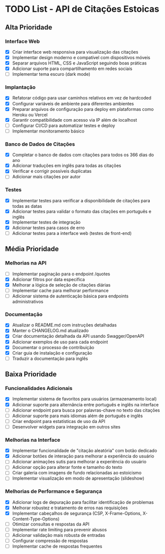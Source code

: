 # TODO List - API de Citações Estoicas

## Alta Prioridade

### Interface Web

- [x] Criar interface web responsiva para visualização das citações
- [x] Implementar design moderno e compatível com dispositivos móveis
- [x] Separar arquivos HTML, CSS e JavaScript seguindo boas práticas
- [x] Adicionar suporte para compartilhamento em redes sociais
- [ ] Implementar tema escuro (dark mode)

### Implantação

- [x] Refatorar código para usar caminhos relativos em vez de hardcoded
- [x] Configurar variáveis de ambiente para diferentes ambientes
- [x] Preparar arquivos de configuração para deploy em plataformas como Heroku ou Vercel
- [x] Garantir compatibilidade com acesso via IP além de localhost
- [ ] Configurar CI/CD para automatizar testes e deploy
- [ ] Implementar monitoramento básico

### Banco de Dados de Citações

- [x] Completar o banco de dados com citações para todos os 366 dias do ano
- [x] Adicionar traduções em inglês para todas as citações
- [x] Verificar e corrigir possíveis duplicatas
- [ ] Adicionar mais citações por autor

### Testes

- [x] Implementar testes para verificar a disponibilidade de citações para todas as datas
- [x] Adicionar testes para validar o formato das citações em português e inglês
- [x] Implementar testes de integração
- [x] Adicionar testes para casos de erro
- [ ] Adicionar testes para a interface web (testes de front-end)

## Média Prioridade

### Melhorias na API

- [ ] Implementar paginação para o endpoint /quotes
- [x] Adicionar filtros por data específica
- [x] Melhorar a lógica de seleção de citações diárias
- [ ] Implementar cache para melhorar performance
- [ ] Adicionar sistema de autenticação básica para endpoints administrativos

### Documentação

- [x] Atualizar o README.md com instruções detalhadas
- [x] Manter o CHANGELOG.md atualizado
- [x] Criar documentação detalhada da API usando Swagger/OpenAPI
- [x] Adicionar exemplos de uso para cada endpoint
- [x] Documentar o processo de contribuição
- [x] Criar guia de instalação e configuração
- [ ] Traduzir a documentação para inglês

## Baixa Prioridade

### Funcionalidades Adicionais

- [x] Implementar sistema de favoritos para usuários (armazenamento local)
- [x] Adicionar suporte para alternância entre português e inglês na interface
- [ ] Adicionar endpoint para busca por palavras-chave no texto das citações
- [ ] Adicionar suporte para mais idiomas além de português e inglês
- [ ] Criar endpoint para estatísticas de uso da API
- [ ] Desenvolver widgets para integração em outros sites

### Melhorias na Interface

- [x] Implementar funcionalidade de "citação aleatória" com botão dedicado
- [x] Adicionar botões de interação para melhorar a experiência do usuário
- [ ] Adicionar animações sutis para melhorar a experiência do usuário
- [ ] Adicionar opção para alterar fonte e tamanho do texto
- [ ] Criar galeria com imagens de fundo relacionadas ao estoicismo
- [ ] Implementar visualização em modo de apresentação (slideshow)

### Melhorias de Performance e Segurança

- [x] Adicionar logs de depuração para facilitar identificação de problemas
- [x] Melhorar robustez e tratamento de erros nas requisições
- [x] Implementar cabeçalhos de segurança (CSP, X-Frame-Options, X-Content-Type-Options)
- [ ] Otimizar consultas e respostas da API
- [ ] Implementar rate limiting para prevenir abusos
- [ ] Adicionar validação mais robusta de entradas
- [ ] Configurar compressão de respostas
- [ ] Implementar cache de respostas frequentes
